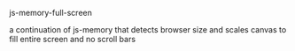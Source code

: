 js-memory-full-screen

a continuation of js-memory that detects browser size and scales canvas to 
fill entire screen and no scroll bars
